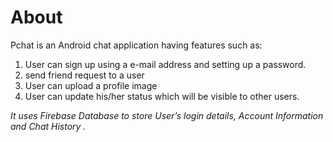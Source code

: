 About 
===
Pchat is an Android chat application having features such as:

1. User can sign up using a e-mail address and setting up a password.
2. send friend request to a user
3. User can upload a profile image
4. User can update his/her status which will be visible to other users. 


*It uses Firebase Database to store User’s login details, Account Information and Chat History .*

